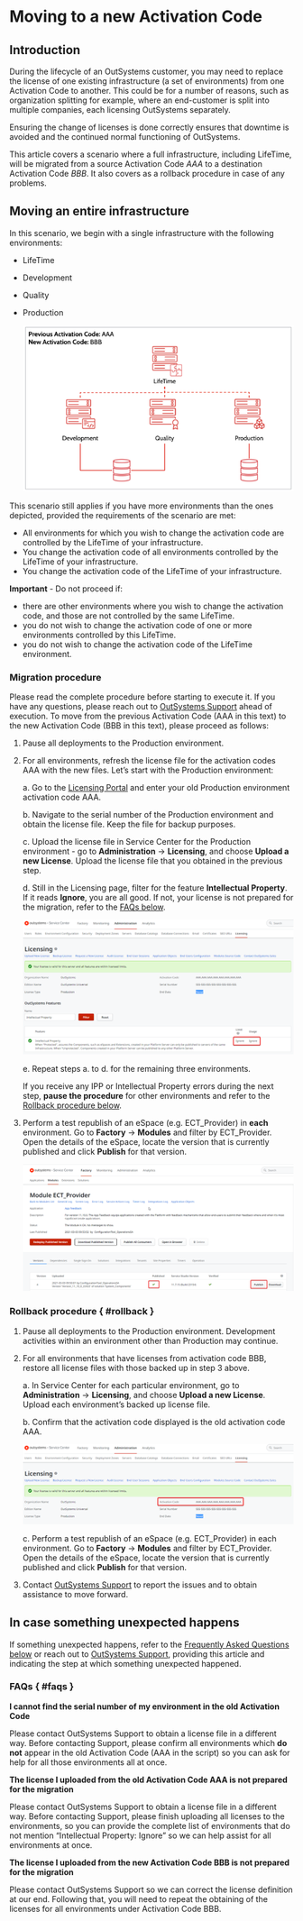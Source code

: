 # Moving to a new Activation Code

## Introduction

During the lifecycle of an OutSystems customer, you may need to replace the license of one existing infrastructure (a set of environments) from one Activation Code to another. This could be for a number of reasons, such as organization splitting for example, where an end-customer is split into multiple companies, each licensing OutSystems separately.

Ensuring the change of licenses is done correctly ensures that downtime is avoided and the continued normal functioning of OutSystems.

This article covers a scenario where a full infrastructure, including LifeTime, will be migrated from a source Activation Code *AAA* to a destination Activation Code *BBB*. It also covers as a rollback procedure in case of any problems.

## Moving an entire infrastructure

In this scenario, we begin with a single infrastructure with the following environments:

* LifeTime
* Development
* Quality
* Production

    ![](images/move-infra-system-lt.png)

This scenario still applies if you have more environments than the ones depicted, provided the requirements of the scenario are met:

* All environments for which you wish to change the activation code are controlled by the LifeTime of your infrastructure. 
* You change the activation code of all environments controlled by the LifeTime of your infrastructure. 
* You change the activation code of the LifeTime of your infrastructure. 

**Important** - Do not proceed if:

* there are other environments where you wish to change the activation code, and those are not controlled by the same LifeTime.
* you do not wish to change the activation code of one or more environments controlled by this LifeTime.
* you do not wish to change the activation code of the LifeTime environment.

### Migration procedure

Please read the complete procedure before starting to execute it. If you have any questions, please reach out to [OutSystems Support](https://success.outsystems.com/Support) ahead of execution. 
To move from the previous Activation Code (AAA in this text) to the new Activation Code (BBB in this text), please proceed as follows:

1.  Pause all deployments to the Production environment.

1.  For all environments, refresh the license file for the activation codes AAA with the new files. Let’s start with the Production environment:

    a. Go to the [Licensing Portal](https://www.outsystems.com/licensing) and enter your old Production environment activation code AAA.
        
    b. Navigate to the serial number of the Production environment and obtain the license file. Keep the file for backup purposes.
        
    c. Upload the license file in Service Center for the Production environment - go to **Administration** -> **Licensing**, and choose **Upload a new License**. Upload the license file that you obtained in the previous step.
        
    d. Still in the Licensing page, filter for the feature **Intellectual Property**. If it reads **Ignore**, you are all good. If not, your license is not prepared for the migration, refer to the [FAQs below](#faqs).

    ![](images/move-infra-ignore-lt.png)
            
    e. Repeat steps a. to d. for the remaining three environments.

    <div class="info" markdown="1">

    If you receive any IPP or Intellectual Property errors during the next step, **pause the procedure** for other environments and refer to the [Rollback procedure below](#rollback).

    </div>

1.  Perform a test republish of an eSpace (e.g. ECT_Provider) in **each** environment. 
Go to **Factory** -> **Modules** and filter by ECT_Provider. Open the details of the eSpace, locate the version that is currently published and click **Publish** for that version.

    ![](images/move-infra-ect-lt.png)

### Rollback procedure { #rollback }

1.  Pause all deployments to the Production environment. 
Development activities within an environment other than Production may continue.

1.  For all environments that have licenses from activation code BBB, restore all license files with those backed up in step 3 above.

    a. In Service Center for each particular environment, go to **Administration** -> **Licensing**, and choose **Upload a new License**. Upload each environment’s backed up license file.

    b. Confirm that the activation code displayed is the old activation code AAA.

    ![](images/move-infra-rollback-lt.png)

    c. Perform a test republish of an eSpace (e.g. ECT_Provider) in each environment. 
    Go to **Factory** -> **Modules** and filter by ECT_Provider. Open the details of the eSpace, locate the version that is currently published and click **Publish** for that version.

1.  Contact [OutSystems Support](https://success.outsystems.com/Support) to report the issues and to obtain assistance to move forward.

## In case something unexpected happens

If something unexpected happens, refer to the [Frequently Asked Questions below](#faqs) or reach out to [OutSystems Support](https://success.outsystems.com/Support), providing this article and indicating the step at which something unexpected happened.

### FAQs { #faqs }

**I cannot find the serial number of my environment in the old Activation Code**

Please contact OutSystems Support to obtain a license file in a different way. Before contacting Support, please confirm all environments which **do not** appear in the old Activation Code (AAA in the script) so you can ask for help for all those environments all at once.

**The license I uploaded from the old Activation Code AAA is not prepared for the migration**

Please contact OutSystems Support to obtain a license file in a different way. Before contacting Support, please finish uploading all licenses to the environments, so you can provide the complete list of environments that do not mention “Intellectual Property: Ignore” so we can help assist for all environments at once.

**The license I uploaded from the new Activation Code BBB is not prepared for the migration**

Please contact OutSystems Support so we can correct the license definition at our end. Following that, you will need to repeat the obtaining of the licenses for all environments under Activation Code BBB.
